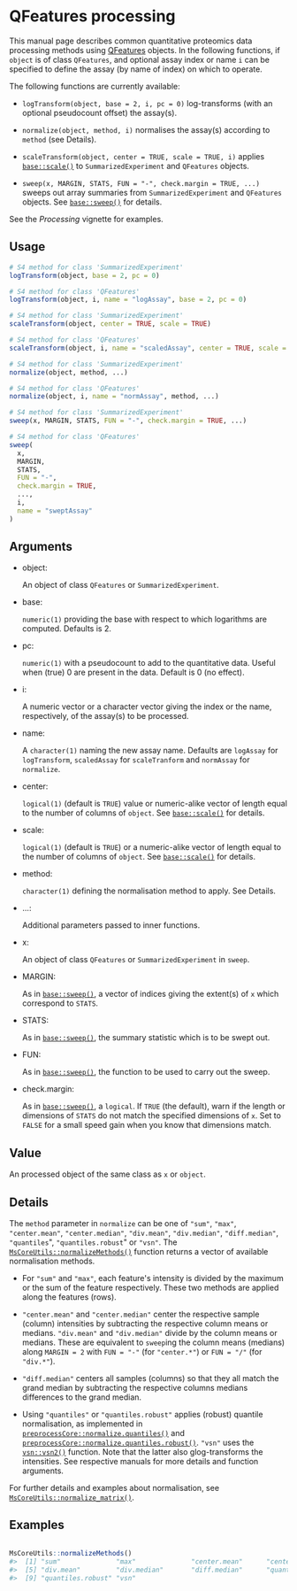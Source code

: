 # QFeatures processing

This manual page describes common quantitative proteomics data
processing methods using
[QFeatures](https://rformassspectrometry.github.io/QFeatures/reference/QFeatures-class.md)
objects. In the following functions, if `object` is of class
`QFeatures`, and optional assay index or name `i` can be specified to
define the assay (by name of index) on which to operate.

The following functions are currently available:

- `logTransform(object, base = 2, i, pc = 0)` log-transforms (with an
  optional pseudocount offset) the assay(s).

- `normalize(object, method, i)` normalises the assay(s) according to
  `method` (see Details).

- `scaleTransform(object, center = TRUE, scale = TRUE, i)` applies
  [`base::scale()`](https://rdrr.io/r/base/scale.html) to
  `SummarizedExperiment` and `QFeatures` objects.

- `sweep(x, MARGIN, STATS, FUN = "-", check.margin = TRUE, ...)` sweeps
  out array summaries from `SummarizedExperiment` and `QFeatures`
  objects. See [`base::sweep()`](https://rdrr.io/r/base/sweep.html) for
  details.

See the *Processing* vignette for examples.

## Usage

``` r
# S4 method for class 'SummarizedExperiment'
logTransform(object, base = 2, pc = 0)

# S4 method for class 'QFeatures'
logTransform(object, i, name = "logAssay", base = 2, pc = 0)

# S4 method for class 'SummarizedExperiment'
scaleTransform(object, center = TRUE, scale = TRUE)

# S4 method for class 'QFeatures'
scaleTransform(object, i, name = "scaledAssay", center = TRUE, scale = TRUE)

# S4 method for class 'SummarizedExperiment'
normalize(object, method, ...)

# S4 method for class 'QFeatures'
normalize(object, i, name = "normAssay", method, ...)

# S4 method for class 'SummarizedExperiment'
sweep(x, MARGIN, STATS, FUN = "-", check.margin = TRUE, ...)

# S4 method for class 'QFeatures'
sweep(
  x,
  MARGIN,
  STATS,
  FUN = "-",
  check.margin = TRUE,
  ...,
  i,
  name = "sweptAssay"
)
```

## Arguments

- object:

  An object of class `QFeatures` or `SummarizedExperiment`.

- base:

  `numeric(1)` providing the base with respect to which logarithms are
  computed. Defaults is 2.

- pc:

  `numeric(1)` with a pseudocount to add to the quantitative data.
  Useful when (true) 0 are present in the data. Default is 0 (no
  effect).

- i:

  A numeric vector or a character vector giving the index or the name,
  respectively, of the assay(s) to be processed.

- name:

  A `character(1)` naming the new assay name. Defaults are `logAssay`
  for `logTransform`, `scaledAssay` for `scaleTranform` and `normAssay`
  for `normalize`.

- center:

  `logical(1)` (default is `TRUE`) value or numeric-alike vector of
  length equal to the number of columns of `object`. See
  [`base::scale()`](https://rdrr.io/r/base/scale.html) for details.

- scale:

  `logical(1)` (default is `TRUE`) or a numeric-alike vector of length
  equal to the number of columns of `object`. See
  [`base::scale()`](https://rdrr.io/r/base/scale.html) for details.

- method:

  `character(1)` defining the normalisation method to apply. See
  Details.

- ...:

  Additional parameters passed to inner functions.

- x:

  An object of class `QFeatures` or `SummarizedExperiment` in `sweep`.

- MARGIN:

  As in [`base::sweep()`](https://rdrr.io/r/base/sweep.html), a vector
  of indices giving the extent(s) of `x` which correspond to `STATS`.

- STATS:

  As in [`base::sweep()`](https://rdrr.io/r/base/sweep.html), the
  summary statistic which is to be swept out.

- FUN:

  As in [`base::sweep()`](https://rdrr.io/r/base/sweep.html), the
  function to be used to carry out the sweep.

- check.margin:

  As in [`base::sweep()`](https://rdrr.io/r/base/sweep.html), a
  `logical`. If `TRUE` (the default), warn if the length or dimensions
  of `STATS` do not match the specified dimensions of `x`. Set to
  `FALSE` for a small speed gain when you know that dimensions match.

## Value

An processed object of the same class as `x` or `object`.

## Details

The `method` parameter in `normalize` can be one of `"sum"`, `"max"`,
`"center.mean"`, `"center.median"`, `"div.mean"`, `"div.median"`,
`"diff.median"`, `"quantiles`", `"quantiles.robust`" or `"vsn"`. The
[`MsCoreUtils::normalizeMethods()`](https://rdrr.io/pkg/MsCoreUtils/man/normalize.html)
function returns a vector of available normalisation methods.

- For `"sum"` and `"max"`, each feature's intensity is divided by the
  maximum or the sum of the feature respectively. These two methods are
  applied along the features (rows).

- `"center.mean"` and `"center.median"` center the respective sample
  (column) intensities by subtracting the respective column means or
  medians. `"div.mean"` and `"div.median"` divide by the column means or
  medians. These are equivalent to `sweep`ing the column means (medians)
  along `MARGIN = 2` with `FUN = "-"` (for `"center.*"`) or `FUN = "/"`
  (for `"div.*"`).

- `"diff.median"` centers all samples (columns) so that they all match
  the grand median by subtracting the respective columns medians
  differences to the grand median.

- Using `"quantiles"` or `"quantiles.robust"` applies (robust) quantile
  normalisation, as implemented in
  [`preprocessCore::normalize.quantiles()`](https://rdrr.io/pkg/preprocessCore/man/normalize.quantiles.html)
  and
  [`preprocessCore::normalize.quantiles.robust()`](https://rdrr.io/pkg/preprocessCore/man/normalize.quantiles.robust.html).
  `"vsn"` uses the
  [`vsn::vsn2()`](https://rdrr.io/pkg/vsn/man/vsn2.html) function. Note
  that the latter also glog-transforms the intensities. See respective
  manuals for more details and function arguments.

For further details and examples about normalisation, see
[`MsCoreUtils::normalize_matrix()`](https://rdrr.io/pkg/MsCoreUtils/man/normalize.html).

## Examples

``` r

MsCoreUtils::normalizeMethods()
#>  [1] "sum"              "max"              "center.mean"      "center.median"   
#>  [5] "div.mean"         "div.median"       "diff.median"      "quantiles"       
#>  [9] "quantiles.robust" "vsn"             
```
